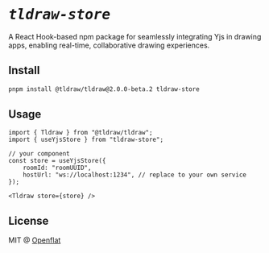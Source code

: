 <h1><em><samp>tldraw-store</samp></em></h1>

A React Hook-based npm package for seamlessly integrating Yjs in drawing apps, enabling real-time, collaborative drawing experiences.

## Install

```bash
pnpm install @tldraw/tldraw@2.0.0-beta.2 tldraw-store
```

## Usage

```tsx
import { Tldraw } from "@tldraw/tldraw";
import { useYjsStore } from "tldraw-store";

// your component
const store = useYjsStore({
    roomId: "roomUUID",
    hostUrl: "ws://localhost:1234", // replace to your own service
});

<Tldraw store={store} />
```

## License

MIT @ [Openflat](https://github.com/openflat-io)
